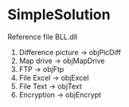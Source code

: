 # SimpleSolution
Reference file BLL.dll
1. Difference picture -> objPicDiff
2. Map drive  -> objMapDrive
3. FTP  -> objFtp
4. File Excel -> objExcel
5. File Text  -> objText
6. Encryption -> objEncrypt
